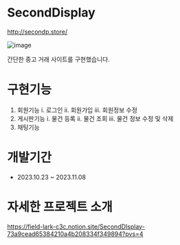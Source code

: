 # SecondDisplay

http://secondp.store/

![image](https://github.com/lutunger/SecondDisplay/assets/98693723/c1365490-c552-4b00-b3de-4fdc86a8919c)

간단한 중고 거래 사이트를 구현했습니다.

# 구현기능
1. 회원기능
  i. 로그인
  ii. 회원가입
  iii. 회원정보 수정  
2. 게시판기능
  i. 물건 등록
  ii. 물건 조회
  iii. 물건 정보 수정 및 삭제
4. 채팅기능

# 개발기간
- 2023.10.23 ~ 2023.11.08

# 자세한 프로젝트 소개
https://field-lark-c3c.notion.site/SecondDIsplay-73a9cead65384210a4b208334f349894?pvs=4
